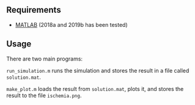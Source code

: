 ## Requirements
  - [MATLAB](https://www.mathworks.com/products/matlab.html) (2018a and 2019b has been tested)
  
## Usage
There are two main programs:

`run_simulation.m` runs the simulation and stores the result in a file called `solution.mat`.

`make_plot.m` loads the result from `solution.mat`, plots it, and stores the result to the file `ischemia.png`.
